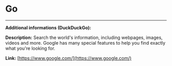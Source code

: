 # Go

---

**Additional informations (DuckDuckGo):**

**Description:** Search the world's information, including webpages, images, videos and more. Google has many special features to help you find exactly what you're looking for.

**Link:** [https://www.google.com/](https://www.google.com/)

